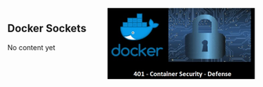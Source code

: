 <img align="right" src="./assets/docker_defense_pic_v1.jpg" width="300">

## Docker Sockets

No content yet

